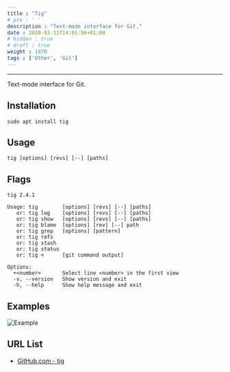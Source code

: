 ```yaml
---
title : "Tig"
# pre : ' '
description : "Text-mode interface for Git."
date : 2020-03-11T14:01:56+01:00
# hidden : true
# draft : true
weight : 1870
tags : ['Other', 'Git']
---
```


---

Text-mode interface for Git.

## Installation

```plain
sudo apt install tig
```

## Usage

```plain
tig [options] [revs] [--] [paths]
```

## Flags

```plain
tig 2.4.1

Usage: tig        [options] [revs] [--] [paths]
   or: tig log    [options] [revs] [--] [paths]
   or: tig show   [options] [revs] [--] [paths]
   or: tig blame  [options] [rev] [--] path
   or: tig grep   [options] [pattern]
   or: tig refs
   or: tig stash
   or: tig status
   or: tig <      [git command output]

Options:
  +<number>       Select line <number> in the first view
  -v, --version   Show version and exit
  -h, --help      Show help message and exit
```

## Examples

![Example](images/example.png)

## URL List

- [GitHub.com - tig](https://github.com/jonas/tig)
